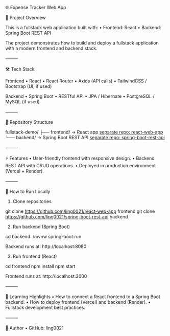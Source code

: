 

🌐 Expense Tracker Web App

📌 Project Overview

This is a fullstack web application built with:
	•	Frontend: React 
	•	Backend: Spring Boot REST API 

The project demonstrates how to build and deploy a fullstack application with a modern frontend and backend stack.


⸻

🛠️ Tech Stack

Frontend
	•	React
	•	React Router
	•	Axios (API calls)
	•	TailwindCSS / Bootstrap (UI, if used)

Backend
	•	Spring Boot
	•	RESTful API
	•	JPA / Hibernate
	•	PostgreSQL / MySQL (if used)

⸻

📂 Repository Structure

fullstack-demo/
├── frontend/   -> React app [separate repo: react-web-app](https://github.com/ling0021/react-web-app)
└── backend/    -> Spring Boot REST API [separate repo: spring-boot-rest-api](https://github.com/ling0021/spring-boot-rest-api)

⸻

⚡ Features
	•	User-friendly frontend with responsive design.
	•	Backend REST API with CRUD operations.
	•	Deployed in production environment (Vercel + Render).

⸻

📝 How to Run Locally

1. Clone repositories

git clone https://github.com/ling0021/react-web-app frontend
git clone https://github.com/ling0021/spring-boot-rest-api backend

2. Run backend (Spring Boot)

cd backend
./mvnw spring-boot:run

Backend runs at: http://localhost:8080

3. Run frontend (React)

cd frontend
npm install
npm start

Frontend runs at: http://localhost:3000

⸻

📖 Learning Highlights
	•	How to connect a React frontend to a Spring Boot backend.
	•	How to deploy frontend (Vercel) and backend (Render).
	•	Fullstack development best practices.

⸻

👤 Author
	•	GitHub: ling0021


